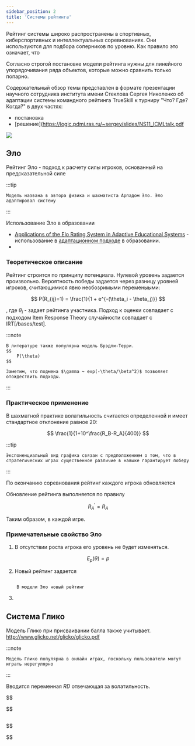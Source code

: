 ```yaml
---
sidebar_position: 2
title: 'Системы рейтинга'
---
```


Рейтинг системы широко распространены в спортивных, киберспортивных и интеллектуальных соревнованиях. Они используются для подбора соперников по уровню. Как правило это означает, что

Согласно строгой постановке модели рейтинга нужны для линейного упорядочивания ряда объектов, которые можно сравнить только попарно.

Содержательный обзор темы представлен в формате презентации научного сотрудника института имени Стеклова Сергея Николенко об адаптации системы командного рейтинга TrueSkill к турниру "Что? Где? Когда?" в двух частях:
- постановка 
- [решение](https://logic.pdmi.ras.ru/~sergey/slides/NS11_ICMLtalk.pdf

<img class="img-center" src='/img/rating.excalidraw.png'/>

## Эло

Рейтинг Эло - подход к расчету силы игроков, основанный на предсказательной силе

:::tip

    Модель названа в автора физика и шахматиста Арпадом Эло. Эло адаптировал систему 

:::

Использование Эло в образовании
- [Applications of the Elo Rating System in Adaptive Educational Systems](https://www.fi.muni.cz/~xpelanek/publications/CAE-elo.pdf) - использование в [адаптационном подходе](/bases/test) в образовании. 
- [](https://aclanthology.org/W19-4451.pdf)


### Теоретическое описание

Рейтинг строится по принципу потенциала. Нулевой уровень задается произвольно. Вероятность победы задается через разницу уровней игроков, считающимися явно необозримыми переменыыми:

$$
    P(R_{ij}=1) = \frac{1}{1 + e^{-(\theta_i - \theta_j)}}
$$

, где $\theta_i$ - задает рейтинга участника. Подход к оценки совпадает с подходом Item Response Theory случайности совпадает с IRT[/bases/test]. 


:::note
    
    В литературе также популярна модель Брэдли-Терри.
    $$
        P(\theta)
    $$

    Заметим, что подмена $\gamma ~ exp(-\theta/\beta^2)$ позволяет отождествить подходы.

:::


### Практическое применение

В шахматной практике волатильность считается определенной и имеет стандартное отклонение равное 20:

$$
    \frac{1}{1+10^\frac{R_B-R_A}{400}}
$$

:::tip

    Экспоненциальный вид графика связан с предположением о том, что в стратегических играх существенное различие в навыке гарантирует победу

:::

По окончанию соревнования рейтинг каждого игрока обновляется

Обновление рейтинга выполняется по правилу

$$
    R^'_A = R_A
$$


Таким образом, в каждой игре.

### Примечательные свойство Эло


1. В отсутствии роста игрока его уровень не будет изменяться.

$$
    E_p(\theta) = p 
$$


2. Новый рейтинг задается 
 
```tip

    В модели Эло новый рейтинг

```


3.



## Система Глико

Модель Глико при присваивании балла также учитывает. http://www.glicko.net/glicko/glicko.pdf

:::note

    Модель Глико популярна в онлайн играх, поскольку пользователи могут играть нерегулярно

:::

Вводится переменная $RD$ отвечающая за волатильность.

$$
    
$$


##

$$

$$